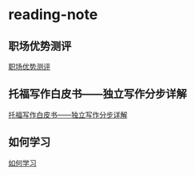# reading-note

## 职场优势测评

[职场优势测评](https://github.com/yanqizhao/reading-note/blob/develop/%E8%81%8C%E5%9C%BA%E4%BC%98%E5%8A%BF%E6%B5%8B%E8%AF%84/%E8%81%8C%E5%9C%BA%E4%BC%98%E5%8A%BF%E6%B5%8B%E8%AF%84.md)

## 托福写作白皮书——独立写作分步详解

[托福写作白皮书——独立写作分步详解](https://github.com/yanqizhao/reading-note/blob/develop/%E6%89%98%E7%A6%8F%E5%86%99%E4%BD%9C%E7%99%BD%E7%9A%AE%E4%B9%A6/%E6%89%98%E7%A6%8F%E5%86%99%E4%BD%9C%E7%99%BD%E7%9A%AE%E4%B9%A6.md)

## 如何学习

[如何学习](https://github.com/yanqizhao/reading-note/blob/develop/%E5%A6%82%E4%BD%95%E5%AD%A6%E4%B9%A0/%E5%A6%82%E4%BD%95%E5%AD%A6%E4%B9%A0.md)


